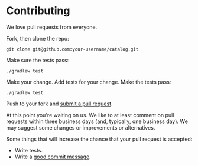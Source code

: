 # Contributing

We love pull requests from everyone.

Fork, then clone the repo:
```
git clone git@github.com:your-username/catalog.git
```

Make sure the tests pass:
```
./gradlew test
```

Make your change. Add tests for your change. Make the tests pass:
```
./gradlew test
```

Push to your fork and [submit a pull request][pr].

[pr]: https://github.com/songkick/catalog/compare/

At this point you're waiting on us. We like to at least comment on pull requests
within three business days (and, typically, one business day). We may suggest
some changes or improvements or alternatives.

Some things that will increase the chance that your pull request is accepted:

* Write tests.
* Write a [good commit message][commit].

[commit]: http://tbaggery.com/2008/04/19/a-note-about-git-commit-messages.html
